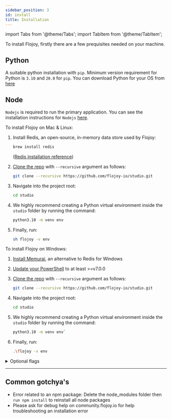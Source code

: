 ```yaml
---
sidebar_position: 3
id: install
title: Installation
---
```


import Tabs from '@theme/Tabs';
import TabItem from '@theme/TabItem';

To install Flojoy, firstly there are a few prequisites needed on your machine.

## Python

A suitable python installation with `pip`. Minimum version requirement for Python is `3.10` and `20.0` for `pip`. You can download Python for your OS from [here](https://www.python.org/downloads/)

## Node
`Nodejs` is required to run the primary application. You can see the installation instructions for `Nodejs` [here](https://nodejs.org/en/download/package-manager/).

<Tabs groupId="platform" queryString="platform">
  <TabItem value="unix" label="Mac & Linux">
    To install Flojoy on Mac & Linux:

1. Install Redis, an open-source, in-memory data store used by Flojoy:

    ```bash
    brew install redis
    ```

   ([Redis installation reference](https://redis.io/docs/getting-started/installation/))
    
2. [Clone the repo](https://github.com/flojoy-io/studio) with `--recursive` argument as follows: 
    
    ```bash
    git clone --recursive https://github.com/flojoy-io/studio.git
    ```
    
3. Navigate into the project root:
    
    ```bash
    cd studio
    ```
    
4. We highly recommend creating a Python virtual environment inside the `studio` folder by running the command:
    
   ```bash
   python3.10 -m venv env
   ```

5. Finally, run:
    
    ```bash
   sh flojoy -v env
    ```
</TabItem>

<TabItem value="windows" label="Windows">
To install Flojoy on Windows:

1. [Install Memurai](https://www.memurai.com/get-memurai), an alternative to Redis for Windows
  
2. [Update your PowerShell](https://learn.microsoft.com/en-us/powershell/scripting/install/installing-powershell-on-windows) to at least >=v7.0.0
  
3. [Clone the repo](https://github.com/flojoy-io/studio) with `--recursive` argument as follows: 
    
    ```bash
    git clone --recursive https://github.com/flojoy-io/studio.git
    ```
    
4. Navigate into the project root:
    
    ```bash
    cd studio
    ```
    
5. We highly recommend creating a Python virtual environment inside the `studio` folder by running the command:
    
   ```bash
   python3.10 -m venv env`
   ```

6. Finally, run:

    ```bash
    .\flojoy -v env
    ``` 

</TabItem>
</Tabs>

<details>
<summary>Optional flags</summary>
  <ul>
    <li><code>-v</code> provides the path to the Python virtual environment</li>
    <li><code>-r</code> shuts down the existing redis server and spin up a fresh one</li>
    <li><code>-n</code> skips installing the Node packages in package.json</li>
    <li><code>-p</code> skips installing the Python packages in requirements.txt</li>
    <li><code>-P</code> runs the backend server on a specific port</li>
  </ul>
</details>

***

## Common gotchya's

- Error related to an npm package: Delete the node_modules folder then `run npm install` to reinstall all node packages
- Please ask for debug help on community.flojoy.io for help troubleshooting an installation error
